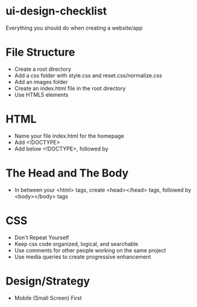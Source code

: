 # ui-design-checklist
Everything you should do when creating a website/app

# File Structure
- Create a root directory
- Add a css folder with style.css and reset.css/normalize.css
- Add an images folder
- Create an index.html file in the root directory
- Use HTML5 elements

# HTML
- Name your file index.html for the homepage
- Add <!DOCTYPE>
- Add <html> below <!DOCTYPE>, followed by </html>

# The Head and The Body
-  In between your &lt;html&gt; tags, create &lt;head&gt;&lt;/head&gt; tags, followed by &lt;body&gt;&lt;/body&gt; tags

# CSS
- Don't Repeat Yourself
- Keep css code organized, logical, and searchable
- Use comments for other people working on the same project
- Use media queries to create progressive enhancement

# Design/Strategy
- Mobile (Small Screen) First
